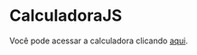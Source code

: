 # CalculadoraJS

Você pode acessar a calculadora clicando <a href="https://reverent-chandrasekhar-66dd62.netlify.app" target="_blank">aqui</a>.
